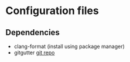 # Configuration files
## Dependencies
- clang-format (install using package manager)
- gitgutter [git repo](https://github.com/airblade/vim-gitgutter)

